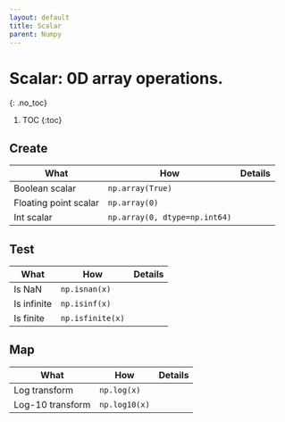 ```yaml
---
layout: default
title: Scalar
parent: Numpy
---
```


# Scalar: 0D array operations.
{: .no_toc}

1. TOC
{:toc}

## Create

| What | How | Details |
|---|---|---|
| Boolean scalar | `np.array(True)` | |
| Floating point scalar | `np.array(0)` | |
| Int scalar | `np.array(0, dtype=np.int64)` | |

## Test

| What | How | Details |
|---|---|---|
| Is NaN | `np.isnan(x)` | |
| Is infinite | `np.isinf(x)` | |
| Is finite | `np.isfinite(x)` | |

## Map

| What | How | Details |
|---|---|---|
| Log transform | `np.log(x)` | |
| Log-10 transform | `np.log10(x)` | |

